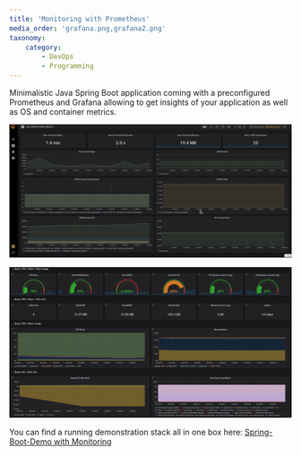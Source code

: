```yaml
---
title: 'Monitoring with Prometheus'
media_order: 'grafana.png,grafana2.png'
taxonomy:
    category:
        - DevOps
        - Programming
---
```


Minimalistic Java Spring Boot application coming with a preconfigured Prometheus and Grafana allowing to get insights of your application as well as OS and container metrics.

![](grafana.png?link&cropResize=500,400)

![](grafana2.png?link&cropResize=500,400)

You can find a running demonstration stack all in one box here: [Spring-Boot-Demo with Monitoring](https://repo.rootknecht.net/allaman/spring-boot-demo)
